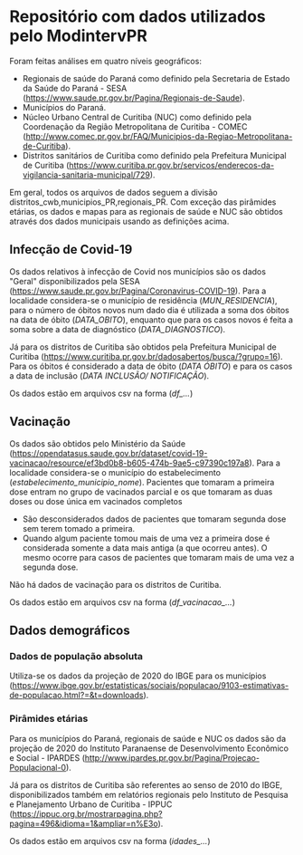 # Repositório com dados utilizados pelo ModintervPR

Foram feitas análises em quatro níveis geográficos:

- Regionais de saúde do Paraná como definido pela Secretaria de Estado da Saúde do Paraná - SESA (https://www.saude.pr.gov.br/Pagina/Regionais-de-Saude).
- Municípios do Paraná.
- Núcleo Urbano Central de Curitiba (NUC) como definido pela Coordenação da Região Metropolitana de Curitiba - COMEC (http://www.comec.pr.gov.br/FAQ/Municipios-da-Regiao-Metropolitana-de-Curitiba).
- Distritos sanitários de Curitiba como definido pela Prefeitura Municipal de Curitiba (https://www.curitiba.pr.gov.br/servicos/enderecos-da-vigilancia-sanitaria-municipal/729).

Em geral, todos os arquivos de dados seguem a divisão distritos_cwb,municipios_PR,regionais_PR. Com exceção das pirâmides etárias, os dados e mapas para as regionais de saúde e NUC são obtidos através dos dados municipais usando as definições acima.

## Infecção de Covid-19
Os dados relativos à infecção de Covid nos municípios são os dados "Geral" disponibilizados pela SESA (https://www.saude.pr.gov.br/Pagina/Coronavirus-COVID-19). Para a localidade considera-se o município de residência (*MUN_RESIDENCIA*), para o número de óbitos novos num dado dia é utilizada a soma dos óbitos na data de óbito (*DATA_OBITO*), enquanto que para os casos novos é feita a soma sobre a data de diagnóstico (*DATA_DIAGNOSTICO*).

Já para os distritos de Curitiba são obtidos pela Prefeitura Municipal de Curitiba (https://www.curitiba.pr.gov.br/dadosabertos/busca/?grupo=16). Para os óbitos é considerado a data de óbito (*DATA ÓBITO*) e para os casos a data de inclusão (*DATA INCLUSÃO/ NOTIFICAÇÃO*).

Os dados estão em arquivos csv na forma (*df_...*)

## Vacinação
Os dados são obtidos pelo Ministério da Saúde (https://opendatasus.saude.gov.br/dataset/covid-19-vacinacao/resource/ef3bd0b8-b605-474b-9ae5-c97390c197a8). Para a localidade considera-se o município do estabelecimento (*estabelecimento_municipio_nome*). Pacientes que tomaram a primeira dose entram no grupo de vacinados parcial e os que tomaram as duas doses ou dose única em vacinados completos

- São desconsiderados dados de pacientes que tomaram segunda dose sem terem tomado a primeira.
- Quando algum paciente tomou mais de uma vez a primeira dose é considerada somente a data mais antiga (a que ocorreu antes). O mesmo ocorre para casos de pacientes que tomaram mais de uma vez a segunda dose.

Não há dados de vacinação para os distritos de Curitiba.

Os dados estão em arquivos csv na forma (*df_vacinacao_...*)

## Dados demográficos

### Dados de população absoluta
Utiliza-se os dados da projeção de 2020 do IBGE para os municípios (https://www.ibge.gov.br/estatisticas/sociais/populacao/9103-estimativas-de-populacao.html?=&t=downloads).

### Pirâmides etárias
Para os municípios do Paraná, regionais de saúde e NUC os dados são da projeção de 2020 do Instituto Paranaense de Desenvolvimento Econômico e Social - IPARDES (http://www.ipardes.pr.gov.br/Pagina/Projecao-Populacional-0).

Já para os distritos de Curitiba são referentes ao senso de 2010 do IBGE, disponibilizados também em relatórios regionais  pelo Instituto de Pesquisa e Planejamento Urbano de Curitiba - IPPUC (https://ippuc.org.br/mostrarpagina.php?pagina=496&idioma=1&ampliar=n%E3o).

Os dados estão em arquivos csv na forma (*idades_...*)

###



